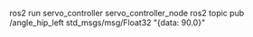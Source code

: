 ros2 run servo_controller servo_controller_node
ros2 topic pub /angle_hip_left std_msgs/msg/Float32 "{data: 90.0}"
